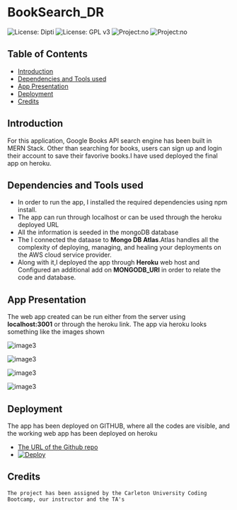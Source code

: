 # BookSearch_DR


![License: Dipti](https://img.shields.io/badge/Coder-Dipti'sCode-yellow.svg)
![License: GPL v3](https://img.shields.io/badge/License-MIT-pink.svg)
![Project:no](https://img.shields.io/badge/Deployment-Heroku-blue.svg)
![Project:no](https://img.shields.io/badge/MongoinCloud-MongoDBatlas-orange.svg)

## Table of Contents
* [Introduction](#introduction)
* [Dependencies and Tools used](#api)
* [App Presentation](#details)
* [Deployment](#installations)
* [Credits](#credits)
 
 ## Introduction 
 
For this application, Google Books API search engine has been built in MERN Stack. Other than searching for books, users can sign up and login their account to save their favorive books.I have used deployed the final app on heroku.

   
 ## Dependencies and Tools used
   * In order to run the app, I installed the required dependencies using npm install.
   * The app can run through localhost or can be used through the heroku deployed URL
   * All the information is seeded in the mongoDB database 
   * The I connected the dataase to __Mongo DB Atlas__.Atlas handles all the complexity of deploying, managing, and healing your deployments on the AWS cloud service provider.
   *  Along with it,I deployed the app through __Heroku__ web host and Configured an additional add on  __MONGODB_URI__ in order to relate the code and database.

 
 ## App Presentation
 The web app created can be run either from the server using __localhost:3001__ or through the heroku link. The app via heroku looks something like the images shown
   
   ![image3](public/login.png)
   
   ![image3](public/signup.png)
     
   ![image3](public/search.png)
   
   ![image3](public/searchlist.png)
    
    
   
   

 ## Deployment
  The app has been deployed on GITHUB, where all the codes are visible, and the working web app has been deployed on heroku
   * [The URL of the Github repo](https://github.com/Dipti2021/BudgetTracker_DR)
   *  [![Deploy](https://www.herokucdn.com/deploy/button.svg)](https://booksearchdr.herokuapp.com/)



  ## Credits
    The project has been assigned by the Carleton University Coding Bootcamp, our instructor and the TA's
